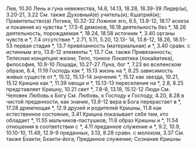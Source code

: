 Лев, 10.30
Лень и гуна невежества, 14.8, 14.13, 18.28, 18.39-39 
Лидер(ы), 3.20-21, 3.22 
	См. также Духовный(е) учитель(и); Кшатрий(и); Правительство(а)
Логика, 10.32-32 
Ложное эго, 6.5, 13.8-12, 18.17
	аскеза и покаяния из чувства *, 17.5-6 
	демонов, 16.18 
	деятельность без *, 18.26 
	деятельность, порождаемая *, 18.24, 18.58
	источник *, 3.40 
	органы чувств и *, 7.4 
	отсутствие *, 2.71, 5.11, 5.20, 12.13- 14, 13.8-12, 18.26, 18.51-53
	первая стадия *, 13.7 
	привязанность (материальная) и *, 3.40
	сравн. с истинным эго, 13.8-12 
	элементы *, 13.7
	См. также Привязанность; Телесная концепция жизни; Тело, тонкое 
Локаятика (локайатика), философия, 10.9-10 
Лошади, 10.27-27 
Луна,
	бог *, 7.23
	во вселенском образе, 8.4, 11.19 
	Господь как *, 15.13 
	жизнь на *, 8.25 
	зависимость живых существ от *, 15.12, 15.13-14 
	значение *, 15.12 
	как звезда, 10.21, 15.12 
	Кришна как *, 11.39 
	овощи и *, 15.13-13 
	переселение на *, 2.8, 8.25
	представляет Кришну, 10.21 
	свет *, 7.8-8, 13.18, 15.12-12 
Люди
	См. Человек
Любовь 
	к Богу
		См. Любовь, к Господу
	к Господу, 4.20, 8.28 
		в чистой преданности, как знание, 13.8-12
		вера в Бога перерастает в *, 17.28 
		дремлющая *, 12.9 
		друзей и родителей Кришны, 11.8 
		как естественное состояние, 3.41 
		Кришна показывает себя тем, кто обладает *, 11.55 
		мальчиков-пастушков, 11.8 
		образ Кришны и *, 11.54 
		отношения в соответствии с *, 4.11 
		преданное служение и *, 9.2, 10.9, 10.10-10, 11.49, 12.9-9 
		преданных, 3.13, 8.28 
		сравн. с молоком, 3.37 
		См. также Бхакти; Бхакти-йога; Преданное служение; Сознание Кришны